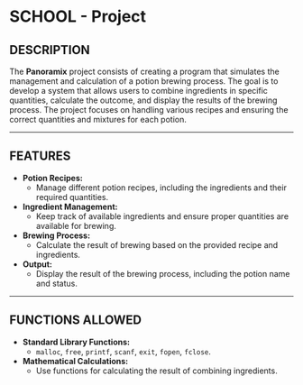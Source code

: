 # **SCHOOL - Project**

## **DESCRIPTION**  
The **Panoramix** project consists of creating a program that simulates the management and calculation of a potion brewing process. The goal is to develop a system that allows users to combine ingredients in specific quantities, calculate the outcome, and display the results of the brewing process. The project focuses on handling various recipes and ensuring the correct quantities and mixtures for each potion.

---

## **FEATURES**  
- **Potion Recipes:**  
  - Manage different potion recipes, including the ingredients and their required quantities.  
- **Ingredient Management:**  
  - Keep track of available ingredients and ensure proper quantities are available for brewing.  
- **Brewing Process:**  
  - Calculate the result of brewing based on the provided recipe and ingredients.  
- **Output:**  
  - Display the result of the brewing process, including the potion name and status.  

---

## **FUNCTIONS ALLOWED**  
- **Standard Library Functions:**  
  - `malloc`, `free`, `printf`, `scanf`, `exit`, `fopen`, `fclose`.  
- **Mathematical Calculations:**  
  - Use functions for calculating the result of combining ingredients.  
